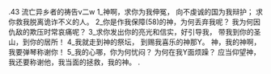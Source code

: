 .43 
流亡异乡者的祷告v二w 
1_神啊，求你为我伸冤， 
向不虔诚的国为我辩护； 
求你救我脱离诡诈不义的人。 
2_你是作我保障(58)的神，为何丢弃我呢？ 
我为何因仇敌的欺压时常哀痛呢？ 
3_求你发出你的亮光和信实，好引导我， 
带我到你的圣山，到你的居所！ 
4_我就走到神的祭坛， 
到赐我喜乐的神那Y。 
神，我的神啊， 
我要弹琴称谢你！ 
5_我的心哪，你为何忧闷？ 
为何在我Y面烦躁？ 
应当仰望神，我还要称谢他，我当面的拯救，我的神。 
.